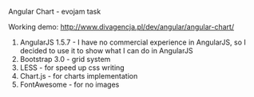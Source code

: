 Angular Chart - evojam task

Working demo: http://www.divagencja.pl/dev/angular/angular-chart/

1. AngularJS 1.5.7 - I have no commercial experience in AngularJS, so I decided to use it to show what I can do in AngularJS
2. Bootstrap 3.0 - grid system
3. LESS - for speed up css writing
4. Chart.js - for charts implementation
5. FontAwesome - for no images
